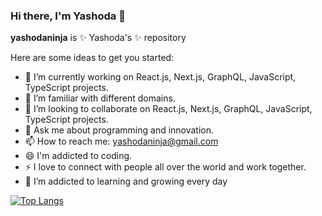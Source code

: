 ### Hi there, I'm Yashoda 👋


**yashodaninja** is  ✨ Yashoda's ✨ repository

Here are some ideas to get you started:

- 🔭 I’m currently working on React.js, Next.js, GraphQL, JavaScript, TypeScript projects.
- 🌱 I’m familiar with different domains.
- 👯 I’m looking to collaborate on React.js, Next.js, GraphQL, JavaScript, TypeScript projects.
- 💬 Ask me about programming and innovation.
- 📫 How to reach me: yashodaninja@gmail.com
- 😄 I'm addicted to coding.
- ⚡ I love to connect with people all over the world and work together.
- 🌱 I’m addicted to learning and growing every day

[![Top Langs](https://github-readme-stats.vercel.app/api/top-langs/?username=yashodaninja)](https://github.com/anuraghazra/github-readme-stats)
